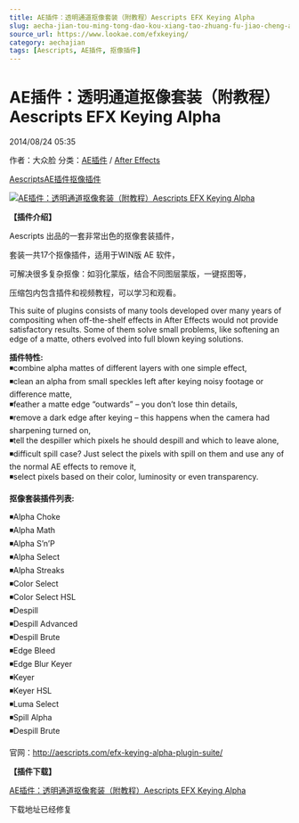 ```yaml
---
title: AE插件：透明通道抠像套装（附教程）Aescripts EFX Keying Alpha
slug: aecha-jian-tou-ming-tong-dao-kou-xiang-tao-zhuang-fu-jiao-cheng-aescripts-efx-keying-alpha
source_url: https://www.lookae.com/efxkeying/
category: aechajian
tags: [Aescripts, AE插件, 抠像插件]
---
```

# AE插件：透明通道抠像套装（附教程）Aescripts EFX Keying Alpha

2014/08/24 05:35

作者：大众脸
分类：[AE插件](https://www.lookae.com/after-effects/aechajian/) / [After Effects](https://www.lookae.com/after-effects/)

[Aescripts](https://www.lookae.com/tag/aescripts/)[AE插件](https://www.lookae.com/tag/ae%e6%8f%92%e4%bb%b6/)[抠像插件](https://www.lookae.com/tag/%e6%8a%a0%e5%83%8f%e6%8f%92%e4%bb%b6/)

[![AE插件：透明通道抠像套装（附教程）Aescripts EFX Keying Alpha](https://www.lookae.com/wp-content/uploads/2014/08/EFX-Keying.jpg "AE插件：透明通道抠像套装（附教程）Aescripts EFX Keying Alpha-LookAE.com")](https://www.lookae.com/wp-content/uploads/2014/08/EFX-Keying.jpg)

**【插件介绍】**

Aescripts 出品的一套非常出色的抠像套装插件，

套装一共17个抠像插件，适用于WIN版 AE 软件，

可解决很多复杂抠像：如羽化蒙版，结合不同图层蒙版，一键抠图等，

压缩包内包含插件和视频教程，可以学习和观看。

This suite of plugins consists of many tools developed over many years of compositing when off-the-shelf effects in After Effects would not provide satisfactory results. Some of them solve small problems, like softening an edge of a matte, others evolved into full blown keying solutions.

**插件特性:**  
◾combine alpha mattes of different layers with one simple effect,  
◾clean an alpha from small speckles left after keying noisy footage or difference matte,  
◾feather a matte edge “outwards” – you don’t lose thin details,  
◾remove a dark edge after keying – this happens when the camera had sharpening turned on,  
◾tell the despiller which pixels he should despill and which to leave alone,  
◾difficult spill case? Just select the pixels with spill on them and use any of the normal AE effects to remove it,  
◾select pixels based on their color, luminosity or even transparency.

**抠像套装插件列表:**

◾Alpha Choke  
◾Alpha Math  
◾Alpha S’n’P  
◾Alpha Select  
◾Alpha Streaks  
◾Color Select  
◾Color Select HSL  
◾Despill  
◾Despill Advanced  
◾Despill Brute  
◾Edge Bleed  
◾Edge Blur Keyer  
◾Keyer  
◾Keyer HSL  
◾Luma Select  
◾Spill Alpha  
◾Despill Brute

官网：http://aescripts.com/efx-keying-alpha-plugin-suite/

**【插件下载】**

[AE插件：透明通道抠像套装（附教程）Aescripts EFX Keying Alpha](https://www.400gb.com/file/72252076)

下载地址已经修复
